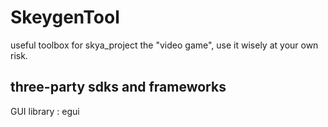 # SkeygenTool

useful toolbox for skya_project the "video game", use it wisely at your own risk.

## three-party sdks and frameworks

GUI library : egui